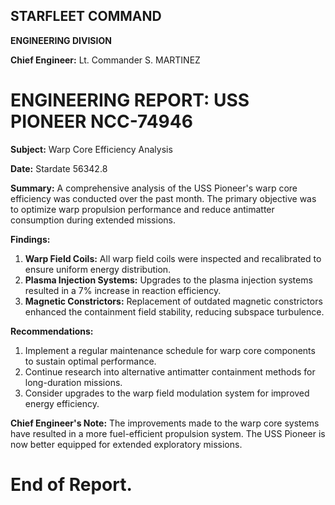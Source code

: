 ## STARFLEET COMMAND

**ENGINEERING DIVISION**

**Chief Engineer:** Lt. Commander S. MARTINEZ

# **ENGINEERING REPORT:** USS PIONEER NCC-74946
**Subject:** Warp Core Efficiency Analysis

**Date:** Stardate 56342.8

**Summary:**
A comprehensive analysis of the USS Pioneer's warp core efficiency was conducted over the past month. The primary objective was to optimize warp propulsion performance and reduce antimatter consumption during extended missions.

**Findings:**
1. **Warp Field Coils:** All warp field coils were inspected and recalibrated to ensure uniform energy distribution.
2. **Plasma Injection Systems:** Upgrades to the plasma injection systems resulted in a 7% increase in reaction efficiency.
3. **Magnetic Constrictors:** Replacement of outdated magnetic constrictors enhanced the containment field stability, reducing subspace turbulence.

**Recommendations:**
1. Implement a regular maintenance schedule for warp core components to sustain optimal performance.
2. Continue research into alternative antimatter containment methods for long-duration missions.
3. Consider upgrades to the warp field modulation system for improved energy efficiency.

**Chief Engineer's Note:**
The improvements made to the warp core systems have resulted in a more fuel-efficient propulsion system. The USS Pioneer is now better equipped for extended exploratory missions.

# End of Report.
